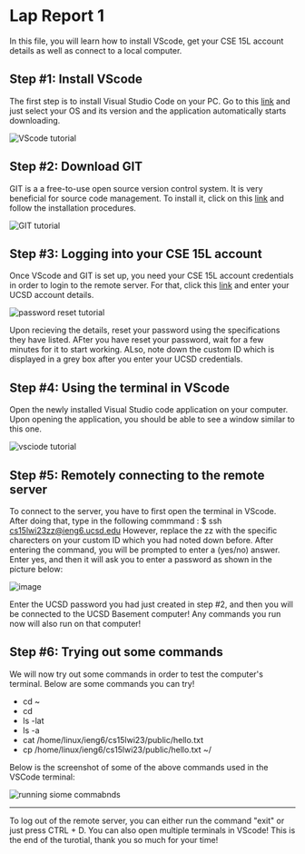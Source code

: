 # Lap Report 1

In this file, you will learn how to install VScode, get your CSE 15L account details as well as connect to a local computer. 

## Step #1: Install VScode
The first step is to install Visual Studio Code on your PC. Go to this [link](https://code.visualstudio.com/download) and just select your OS and its version and the application automatically starts downloading.

![VScode tutorial](https://user-images.githubusercontent.com/116845419/212206740-73c63b0f-d69c-4df8-9b42-0369de90765c.png)

 

## Step #2: Download GIT
GIT is a a free-to-use open source version control system. It is very beneficial for source code management. To install it, click on this [link](https://gitforwindows.org/) and follow the installation procedures. 

![GIT tutorial](https://user-images.githubusercontent.com/116845419/212206847-723c7e73-e3d5-436c-99f0-0c32acfe4cdc.png)

## Step #3: Logging into your CSE 15L account
Once VScode and GIT is set up, you need your CSE 15L account credentials in order to login to the remote server. For that, click this [link](https://sdacs.ucsd.edu/~icc/index.php) and enter your UCSD account details. 

![password reset tutorial](https://user-images.githubusercontent.com/116845419/212208184-52535399-9d3f-480e-85c4-3048248901bd.png)

Upon recieving the details, reset your password using the specifications they have listed. AFter you have reset your password, wait for a few minutes for it to start working. ALso, note down the custom ID which is displayed in a grey box after you enter your UCSD credentials.


## Step #4: Using the terminal in VScode
Open the newly installed Visual Studio code application on your computer. Upon opening the application, you should be able to see a window similar to this one.

![vsciode tutorial](https://user-images.githubusercontent.com/116845419/212236950-ac57405e-fab2-4409-be42-dfdbf0b7e4b4.jpg)


## Step #5: Remotely connecting to the remote server

To connect to the server, you have to first open the terminal in VScode. After doing that, type in the following commmand : $ ssh cs15lwi23zz@ieng6.ucsd.edu
However, replace the zz with the specific charecters on your custom ID which you had noted down before. After entering the command, you will be prompted to enter a (yes/no) answer. Enter yes, and then it will ask you to enter a password as shown in the picture below:


![image](https://user-images.githubusercontent.com/116845419/212237985-2eecf5fb-4486-4e12-877c-36847574688d.png)



Enter the UCSD password you had just created in step #2, and then you will be connected to the UCSD Basement computer! Any commands you run now will also run on that computer! 

## Step #6: Trying out some commands
We will now try out some commands in order to test the computer's terminal. Below are some commands you can try!
* cd ~
* cd
* ls -lat
* ls -a
* cat /home/linux/ieng6/cs15lwi23/public/hello.txt
* cp /home/linux/ieng6/cs15lwi23/public/hello.txt ~/

Below is the screenshot of some of the above commands used in the VSCode terminal:

![running siome commabnds](https://user-images.githubusercontent.com/116845419/212768196-aec74ff0-d609-4169-b701-bea9dcf74a06.png)



---
To log out of the remote server, you can either run the command "exit" or just press CTRL + D. You can also open multiple terminals in VScode! This is the end of the turotial, thank you so much for your time!

